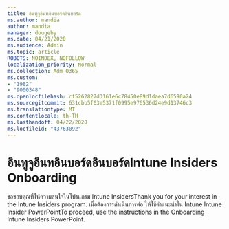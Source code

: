 ```yaml
---
title: อินทูจูอินทอินบอร์ดอินบอร์ด
ms.author: mandia
author: mandia
manager: dougeby
ms.date: 04/21/2020
ms.audience: Admin
ms.topic: article
ROBOTS: NOINDEX, NOFOLLOW
localization_priority: Normal
ms.collection: Adm_O365
ms.custom:
- "1982"
- "9000348"
ms.openlocfilehash: cf5262827d3161e6c78450e89d1daea7d6590a24
ms.sourcegitcommit: 631cbb5f03e5371f0995e976536d24e9d13746c3
ms.translationtype: MT
ms.contentlocale: th-TH
ms.lasthandoff: 04/22/2020
ms.locfileid: "43763092"
---
```

# <a name="intune-insiders-onboarding"></a><span data-ttu-id="e13cd-102">อินทูจูอินทอินบอร์ดอินบอร์ด</span><span class="sxs-lookup"><span data-stu-id="e13cd-102">Intune Insiders Onboarding</span></span>

<span data-ttu-id="e13cd-103">ขอขอบคุณที่ให้ความสนใจในโปรแกรม Intune Insiders</span><span class="sxs-lookup"><span data-stu-id="e13cd-103">Thank you for your interest in the Intune Insiders program.</span></span> <span data-ttu-id="e13cd-104">เมื่อต้องการดําเนินการต่อ ให้ใช้คําแนะนําใน Intune Intune Insider PowerPoint</span><span class="sxs-lookup"><span data-stu-id="e13cd-104">To proceed, use the instructions in the Onboarding Intune Insiders PowerPoint.</span></span>
